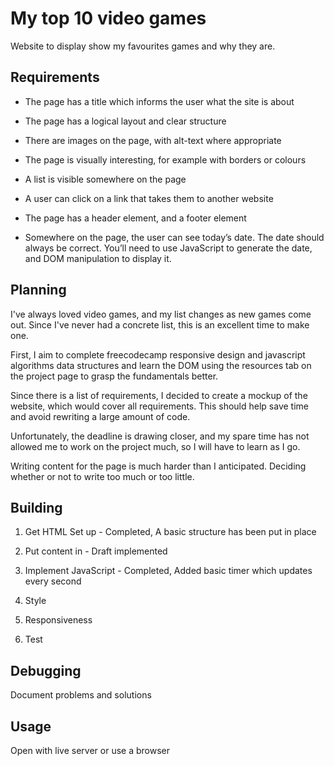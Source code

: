 # My top 10 video games

Website to display show my favourites games and why they are.

## Requirements

-   The page has a title which informs the user what the site is about

-   The page has a logical layout and clear structure

-   There are images on the page, with alt-text where appropriate

-   The page is visually interesting, for example with borders or colours

-   A list is visible somewhere on the page

-   A user can click on a link that takes them to another website

-   The page has a header element, and a footer element

-   Somewhere on the page, the user can see today’s date. The date should always
    be correct. You’ll need to use JavaScript to generate the date, and DOM
    manipulation to display it.

## Planning

I've always loved video games, and my list changes as new games come out. Since
I've never had a concrete list, this is an excellent time to make one.

First, I aim to complete freecodecamp responsive design and javascript
algorithms data structures and learn the DOM using the resources tab on the
project page to grasp the fundamentals better.

Since there is a list of requirements, I decided to create a mockup of the
website, which would cover all requirements. This should help save time and
avoid rewriting a large amount of code.

Unfortunately, the deadline is drawing closer, and my spare time has not allowed
me to work on the project much, so I will have to learn as I go.

Writing content for the page is much harder than I anticipated. Deciding whether
or not to write too much or too little.

## Building

1. Get HTML Set up - Completed, A basic structure has been put in place

2. Put content in - Draft implemented

3. Implement JavaScript - Completed, Added basic timer which updates every
   second

4. Style

5. Responsiveness

6. Test

## Debugging

Document problems and solutions

## Usage

Open with live server or use a browser
